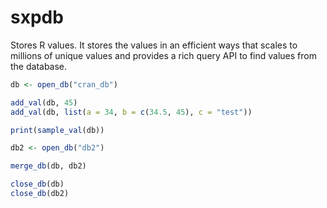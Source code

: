 # sxpdb

Stores R values. It stores the values in an efficient ways that scales to millions of unique values and provides a rich query API to find values from the database.



```R
db <- open_db("cran_db")

add_val(db, 45)
add_val(db, list(a = 34, b = c(34.5, 45), c = "test"))

print(sample_val(db))

db2 <- open_db("db2")

merge_db(db, db2)

close_db(db)
close_db(db2)

```
